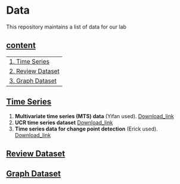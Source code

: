 # Data

This repository maintains a list of data for our lab

## [content](#content)

<table>
<tr><td colspan="2"><a href="#Time-Series">1. Time Series</a></td></tr> 
<tr><td colspan="2"><a href="#Review-Dataset">2. Review Dataset</a></td></tr> 
<tr><td colspan="2"><a href="#Graph-Dataset">3. Graph Dataset</a></td></tr> 
</table>

## [Time Series](#content)
1. **Multivariate time series (MTS) data** (Yifan used). [Download_link](https://www.cs.nmsu.edu/kddlab/data/time_series/mts_data/)
1. **UCR time series dataset** [Download_link]()
2. **Time series data for change point detection** (Erick used). [Download_link]()

## [Review Dataset](#content)


## [Graph Dataset](#content)
